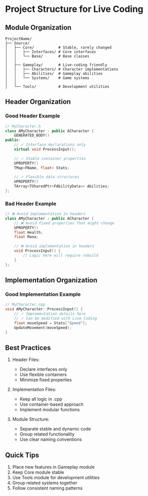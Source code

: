 # Project Structure for Live Coding

## Module Organization

```plaintext
ProjectName/
├── Source/
│   ├── Core/           # Stable, rarely changed
│   │   ├── Interfaces/ # Core interfaces
│   │   └── Base/       # Base classes
│   │
│   ├── Gameplay/       # Live-coding friendly
│   │   ├── Characters/ # Character implementations
│   │   ├── Abilities/  # Gameplay abilities
│   │   └── Systems/    # Game systems
│   │
│   └── Tools/          # Development utilities
```

## Header Organization

### Good Header Example
```cpp
// MyCharacter.h
class AMyCharacter : public ACharacter {
    GENERATED_BODY()
public:
    // ✓ Interface declarations only
    virtual void ProcessInput();
    
    // ✓ Stable container properties
    UPROPERTY()
    TMap<FName, float> Stats;
    
    // ✓ Flexible data structures
    UPROPERTY()
    TArray<TSharedPtr<FAbilityData>> Abilities;
};
```

### Bad Header Example
```cpp
// ❌ Avoid implementation in headers
class AMyCharacter : public ACharacter {
    // ❌ Avoid fixed properties that might change
    UPROPERTY()
    float Health;
    float Mana;
    
    // ❌ Avoid implementation in headers
    void ProcessInput() {
        // Logic here will require rebuild
    }
};
```

## Implementation Organization

### Good Implementation Example
```cpp
// MyCharacter.cpp
void AMyCharacter::ProcessInput() {
    // ✓ Implementation details here
    // ✓ Can be modified with Live Coding
    float moveSpeed = Stats["Speed"];
    UpdateMovement(moveSpeed);
}
```

## Best Practices

1. Header Files:
   - Declare interfaces only
   - Use flexible containers
   - Minimize fixed properties

2. Implementation Files:
   - Keep all logic in .cpp
   - Use container-based approach
   - Implement modular functions

3. Module Structure:
   - Separate stable and dynamic code
   - Group related functionality
   - Use clear naming conventions

## Quick Tips

1. Place new features in Gameplay module
2. Keep Core module stable
3. Use Tools module for development utilities
4. Group related systems together
5. Follow consistent naming patterns 